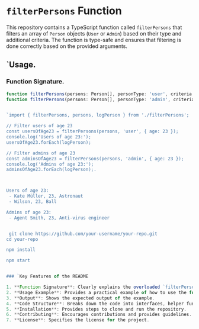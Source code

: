 
# `filterPersons` Function

This repository contains a TypeScript function called `filterPersons` that filters an array of `Person` objects (`User` or `Admin`) based on their type and additional criteria. The function is type-safe and ensures that filtering is done correctly based on the provided arguments.

## `Usage.

### Function Signature.

```typescript
function filterPersons(persons: Person[], personType: 'user', criteria: Partial<Omit<User, 'type'>>): User[];
function filterPersons(persons: Person[], personType: 'admin', criteria: Partial<Omit<Admin, 'type'>>): Admin[];


`import { filterPersons, persons, logPerson } from './filterPersons';

// Filter users of age 23
const usersOfAge23 = filterPersons(persons, 'user', { age: 23 });
console.log('Users of age 23:');
usersOfAge23.forEach(logPerson);

// Filter admins of age 23
const adminsOfAge23 = filterPersons(persons, 'admin', { age: 23 });
console.log('Admins of age 23:');
adminsOfAge23.forEach(logPerson);.



Users of age 23:
 - Kate Müller, 23, Astronaut
 - Wilson, 23, Ball

Admins of age 23:
 - Agent Smith, 23, Anti-virus engineer


 git clone https://github.com/your-username/your-repo.git
cd your-repo

npm install

npm start


### `Key Features of the README

1. **Function Signature**: Clearly explains the overloaded `filterPersons` function.
2. **Usage Example**: Provides a practical example of how to use the function.
3. **Output**: Shows the expected output of the example.
4. **Code Structure**: Breaks down the code into interfaces, helper functions, and the main function.
5. **Installation**: Provides steps to clone and run the repository.
6. **Contributing**: Encourages contributions and provides guidelines.
7. **License**: Specifies the license for the project.
